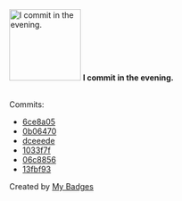 <img src="https://my-badges.github.io/my-badges/evening-commits.png" alt="I commit in the evening." title="I commit in the evening." width="128">
<strong>I commit in the evening.</strong>
<br><br>

Commits:

- <a href="https://github.com/ksysoev/help-my-pet/commit/6ce8a05a0587d031794934342e5aa3ae8e4c413d">6ce8a05</a>
- <a href="https://github.com/ksysoev/help-my-pet/commit/0b064704b5515964e78059af8fddbbaeecdcad47">0b06470</a>
- <a href="https://github.com/ksysoev/help-my-pet/commit/dceeede2ada0c4a39483eac9c23b100e4e63ee26">dceeede</a>
- <a href="https://github.com/ksysoev/help-my-pet/commit/1033f7f8a3abae15936c2fe3df1b71af3f1a03e9">1033f7f</a>
- <a href="https://github.com/ksysoev/help-my-pet/commit/06c88567392c697a52d570f0b56bc9c2cf5a8e58">06c8856</a>
- <a href="https://github.com/ksysoev/help-my-pet/commit/13fbf9368c35ce090d847f1f34d97ac124309f32">13fbf93</a>


Created by <a href="https://github.com/my-badges/my-badges">My Badges</a>